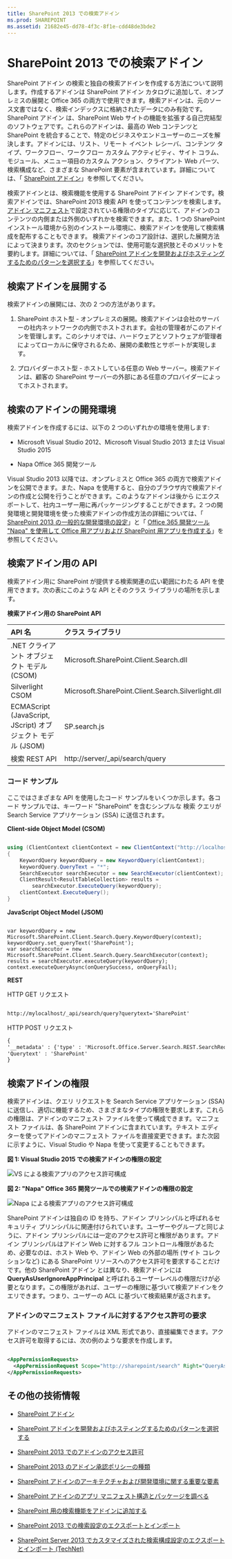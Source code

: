 ```yaml
---
title: SharePoint 2013 での検索アドイン
ms.prod: SHAREPOINT
ms.assetid: 21682e45-dd78-4f3c-8f1e-cdd48de3bde2
---
```



# SharePoint 2013 での検索アドイン
SharePoint アドイン の検索と独自の検索アドインを作成する方法について説明します。作成するアドインは SharePoint アドイン カタログに追加して、オンプレミスの展開と Office 365 の両方で使用できます。検索アドインは、元のソース文書ではなく、検索インデックスに格納されたデータにのみ有効です。
SharePoint アドイン は、SharePoint Web サイトの機能を拡張する自己完結型のソフトウェアです。これらのアドインは、最高の Web コンテンツと SharePoint を統合することで、特定のビジネスやエンドユーザーのニーズを解決します。アドインには、リスト、リモート イベント レシーバ、コンテンツ タイプ、ワークフロー、ワークフロー カスタム アクティビティ、サイト コラム、モジュール、メニュー項目のカスタム アクション、クライアント Web パーツ、検索構成など、さまざまな SharePoint 要素が含まれています。詳細については、「 [SharePoint アドイン](http://msdn.microsoft.com/library/cd1eda9e-8e54-4223-93a9-a6ea0d18df70%28Office.15%29.aspx)」を参照してください。
  
    
    

検索アドインとは、検索機能を使用する SharePoint アドイン アドインです。検索アドインでは、SharePoint 2013 検索 API を使ってコンテンツを検索します。 [アドイン マニフェスト](http://msdn.microsoft.com/library/7cd5850f-cbf3-48d2-bcb7-59b8f4ed0e63%28Office.15%29.aspx)で設定されている権限のタイプに応じて、アドインのコンテンツの内側または外側のいずれかを検索できます。また、1 つの SharePoint インストール環境から別のインストール環境に、検索アドインを使用して検索構成を配布することもできます。
検索アドインのコア設計は、選択した展開方法によって決まります。次のセクションでは、使用可能な選択肢とそのメリットを要約します。詳細については、「 [SharePoint アドインを開発およびホスティングするためのパターンを選択する](http://msdn.microsoft.com/library/05ce5435-0a03-4ddc-976b-c33b08d03457%28Office.15%29.aspx)」を参照してください。
  
    
    


## 検索アドインを展開する
<a name="SP15_Deploy_search_apps"> </a>

検索アドインの展開には、次の 2 つの方法があります。
  
    
    

1. SharePoint ホスト型 - オンプレミスの展開。検索アドインは会社のサーバーの社内ネットワークの内側でホストされます。会社の管理者がこのアドインを管理します。このシナリオでは、ハードウェアとソフトウェアが管理者によってローカルに保守されるため、展開の柔軟性とサポートが実現します。
    
  
2. プロバイダーホスト型 - ホストしている任意の Web サーバー。検索アドインは、顧客の SharePoint サーバーの外部にある任意のプロバイダーによってホストされます。
    
  

## 検索のアドインの開発環境
<a name="SP15_Search_app_dev_environment"> </a>

検索アドインを作成するには、以下の 2 つのいずれかの環境を使用します:
  
    
    

- Microsoft Visual Studio 2012、Microsoft Visual Studio 2013 または Visual Studio 2015
    
  
- Napa Office 365 開発ツール
    
  
Visual Studio 2013 以降では、オンプレミスと Office 365 の両方で検索アドインを公開できます。また、Napa を使用すると、自分のブラウザ内で検索アドインの作成と公開を行うことができます。このようなアドインは後から にエクスポートして、社内ユーザー用に再パッケージングすることができます。2 つの開発環境と開発環境を使った検索アドインの作成方法の詳細については、「 [SharePoint 2013 の一般的な開発環境の設定](set-up-a-general-development-environment-for-sharepoint-2013.md)」と「 [Office 365 開発ツール "Napa" を使用して Office 用アプリおよび SharePoint 用アプリを作成する](http://msdn.microsoft.com/library/82a3645c-0911-4926-9176-236ac8d28bdd%28Office.15%29.aspx)」を参照してください。
  
    
    

## 検索アドイン用の API
<a name="SP15_APIs_search_apps"> </a>

検索アドイン用に SharePoint が提供する検索関連の広い範囲にわたる API を使用できます。次の表にこのような API とそのクラス ライブラリの場所を示します。
  
    
    

**検索アドイン用の SharePoint API**


|**API 名**|**クラス ライブラリ**|
|:-----|:-----|
|.NET クライアント オブジェクト モデル (CSOM)  <br/> |Microsoft.SharePoint.Client.Search.dll  <br/> |
|Silverlight CSOM  <br/> |Microsoft.SharePoint.Client.Search.Silverlight.dll  <br/> |
|ECMAScript (JavaScript, JScript) オブジェクト モデル (JSOM)  <br/> |SP.search.js  <br/> |
|検索 REST API  <br/> |http://server/_api/search/query  <br/> |
   

### コード サンプル

ここではさまざまな API を使用したコード サンプルをいくつか示します。各コード サンプルでは、キーワード "SharePoint" を含むシンプルな 検索 クエリが Search Service アプリケーション (SSA) に送信されます。
  
    
    
 **Client-side Object Model (CSOM)**
  
    
    

  
    
    



```cs

using (ClientContext clientContext = new ClientContext("http://localhost"))
{
    KeywordQuery keywordQuery = new KeywordQuery(clientContext);
    keywordQuery.QueryText = "*";
    SearchExecutor searchExecutor = new SearchExecutor(clientContext);
    ClientResult<ResultTableCollection> results = 
        searchExecutor.ExecuteQuery(keywordQuery);
    clientContext.ExecuteQuery();
}
```

 **JavaScript Object Model (JSOM)**
  
    
    

  
    
    



```

var keywordQuery = new
Microsoft.SharePoint.Client.Search.Query.KeywordQuery(context);
keywordQuery.set_queryText('SharePoint');
var searchExecutor = new Microsoft.SharePoint.Client.Search.Query.SearchExecutor(context);
results = searchExecutor.executeQuery(keywordQuery);
context.executeQueryAsync(onQuerySuccess, onQueryFail);
```

 **REST**
  
    
    

  
    
    
HTTP GET リクエスト
  
    
    



```HTML

http://mylocalhost/_api/search/query?querytext='SharePoint'
```

HTTP POST リクエスト
  
    
    



```HTML
{
'__metadata' : {'type' : 'Microsoft.Office.Server.Search.REST.SearchRequest'},
'Querytext' : 'SharePoint'
}
```


## 検索アドインの権限
<a name="SP15_Search_app_permissions"> </a>

検索アドインは、クエリ リクエストを Search Service アプリケーション (SSA) に送信し、適切に機能するため、さまざまなタイプの権限を要求します。これらの権限は、アドインのマニフェスト ファイルを使って構成できます。マニフェスト ファイルは、各 SharePoint アドインに含まれています。テキスト エディターを使ってアドインのマニフェスト ファイルを直接変更できます。また次図に示すように、Visual Studio や Napa を使って変更することもできます。
  
    
    

**図 1: Visual Studio 2015 での検索アドインの権限の設定**

  
    
    

  
    
    
![VS による検索アプリのアクセス許可構成](images/SP15_search_apps_permission_Visual_Studio.PNG)
  
    
    

  
    
    

  
    
    

**図 2: "Napa" Office 365 開発ツールでの検索アドインの権限の設定**

  
    
    

  
    
    
![Napa による検索アプリのアクセス許可構成](images/SP15_search_app_permission_Napa.gif)
  
    
    
SharePoint アドインは独自の ID を持ち、アドイン プリンシパルと呼ばれるセキュリティ プリンシパルに関連付けられています。ユーザーやグループと同じように、アドイン プリンシパルには一定のアクセス許可と権限があります。アドイン プリンシパルはアドイン Web に対するフル コントロール権限があるため、必要なのは、ホスト Web や、アドイン Web の外部の場所 (サイト コレクションなど) にある SharePoint リソースへのアクセス許可を要求することだけです。他の SharePoint アドイン とは異なり、検索アドインには **QueryAsUserIgnoreAppPrincipal** と呼ばれるユーザーレベルの権限だけが必要となります。この権限があれば、ユーザーの権限に基づいて検索アドインをクエリできます。つまり、ユーザーの ACL に基づいて検索結果が返されます。
  
    
    

### アドインのマニフェスト ファイルに対するアクセス許可の要求

アドインのマニフェスト ファイルは XML 形式であり、直接編集できます。アクセス許可を取得するには、次の例のような要求を作成します。
  
    
    

```XML

<AppPermissionRequests>
  <AppPermissionRequest Scope="http://sharepoint/search" Right="QueryAsUserIgnoreAppPrincipal" />
</AppPermissionRequests>
```


## その他の技術情報
<a name="SP15_Search_app_addresources"> </a>


-  [SharePoint アドイン](http://msdn.microsoft.com/library/cd1eda9e-8e54-4223-93a9-a6ea0d18df70%28Office.15%29.aspx)
    
  
-  [SharePoint アドインを開発およびホスティングするためのパターンを選択する](http://msdn.microsoft.com/library/05ce5435-0a03-4ddc-976b-c33b08d03457%28Office.15%29.aspx)
    
  
-  [SharePoint 2013 でのアドインのアクセス許可](http://msdn.microsoft.com/library/5f7a8440-3c09-4cf8-83ec-c236bfa2d6c4%28Office.15%29.aspx)
    
  
-  [SharePoint 2013 のアドイン承認ポリシーの種類](http://msdn.microsoft.com/library/124879c7-a746-4c10-96a7-da76ad5327f0%28Office.15%29.aspx)
    
  
-  [SharePoint アドインのアーキテクチャおよび開発環境に関する重要な要素](http://msdn.microsoft.com/library/ae96572b-8f06-4fd3-854f-fc312f7f2d88%28Office.15%29.aspx)
    
  
-  [SharePoint アドインのアプリ マニフェスト構造とパッケージを調べる](http://msdn.microsoft.com/library/7cd5850f-cbf3-48d2-bcb7-59b8f4ed0e63%28Office.15%29.aspx)
    
  
-  [SharePoint 用の検索機能をアドインに追加する](http://blogs.msdn.com/b/officeapps/archive/2013/05/30/add-search-capabilities-to-your-apps-for-sharepoint.aspx)
    
  
-  [SharePoint 2013 での検索設定のエクスポートとインポート](exporting-and-importing-search-configuration-settings-in-sharepoint-2013.md)
    
  
-  [SharePoint Server 2013 でカスタマイズされた検索構成設定のエクスポートとインポート (TechNet)](http://technet.microsoft.com/ja-jp/library/jj871675.aspx)
    
  

